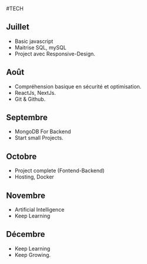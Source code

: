 #TECH

## Juillet

- Basic javascript
- Maitrise SQL, mySQL
- Project avec Responsive-Design.

## Août 

- Compréhension basique en sécurité et optimisation.
- ReactJs, NextJs.
- Git & Github.

## Septembre

- MongoDB For Backend 
- Start small Projects.

## Octobre

- Project complete (Fontend-Backend)
- Hosting, Docker

## Novembre

- Artificial Intelligence
- Keep Learning

## Décembre

- Keep Learning
- Keep Growing.
